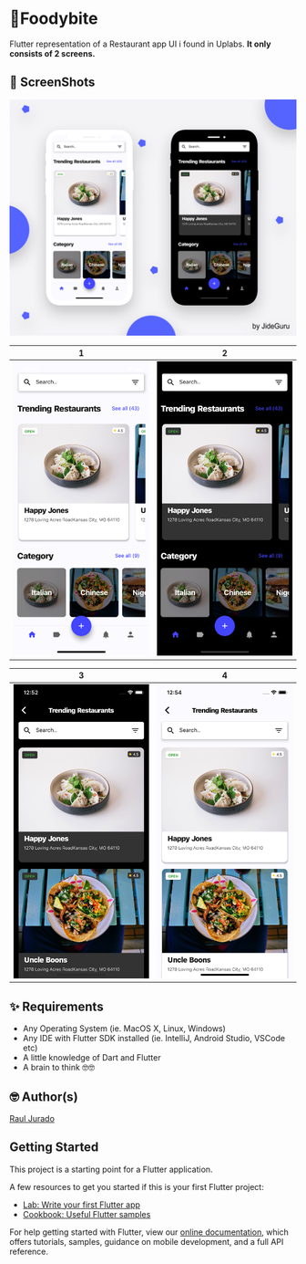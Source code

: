 # 🍔Foodybite

Flutter representation of a Restaurant app UI i found in Uplabs. 
**It only consists of 2 screens.**

## 📸 ScreenShots

<img src="ss/1.png"/>

| 1 | 2|
|------|-------|
|<img src="ss/2.png" width="400">|<img src="ss/3.png" width="400">|

| 3 | 4|
|------|-------|
|<img src="ss/4.png" width="400">|<img src="ss/5.png" width="400">|



## ✨ Requirements
* Any Operating System (ie. MacOS X, Linux, Windows)
* Any IDE with Flutter SDK installed (ie. IntelliJ, Android Studio, VSCode etc)
* A little knowledge of Dart and Flutter
* A brain to think 🤓🤓

## 🤓 Author(s)
[Raul Jurado](https://github.com/rauljurado620)

## Getting Started

This project is a starting point for a Flutter application.

A few resources to get you started if this is your first Flutter project:

- [Lab: Write your first Flutter app](https://flutter.io/docs/get-started/codelab)
- [Cookbook: Useful Flutter samples](https://flutter.io/docs/cookbook)

For help getting started with Flutter, view our 
[online documentation](https://flutter.io/docs), which offers tutorials, 
samples, guidance on mobile development, and a full API reference.

